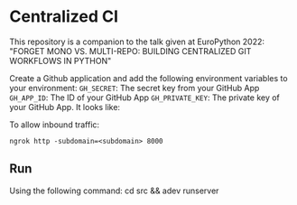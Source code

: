 # Centralized CI

This repository is a companion to the talk given at EuroPython 2022: "FORGET MONO VS. MULTI-REPO: BUILDING CENTRALIZED GIT WORKFLOWS IN PYTHON"

Create a Github application and add the following environment variables to your environment:
``GH_SECRET``: The secret key from your GitHub App
``GH_APP_ID``: The ID of your GitHub App
``GH_PRIVATE_KEY``: The private key of your GitHub App. It looks like:

To allow inbound traffic:
```
ngrok http -subdomain=<subdomain> 8000
```

Run
-----
Using the following command:
cd src && adev runserver
